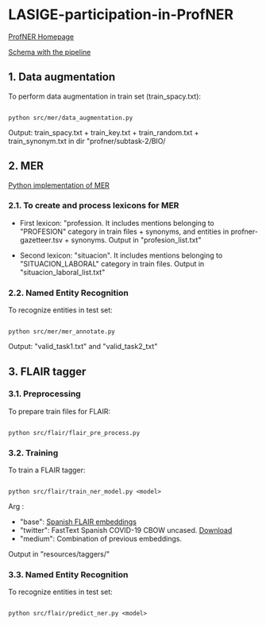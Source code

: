 # LASIGE-participation-in-ProfNER

[ProfNER Homepage](https://temu.bsc.es/smm4h-spanish/)

[Schema with the pipeline](https://docs.google.com/presentation/d/1uQNmCLS-81W1j-xsnzrp4NjSLi2iVUu3JFMFtdpmCVU/edit?usp=sharing)

## 1. Data augmentation

To perform data augmentation in train set (train_spacy.txt):

```

python src/mer/data_augmentation.py

```

Output: train_spacy.txt + train_key.txt + train_random.txt + train_synonym.txt in dir "profner/subtask-2/BIO/


## 2. MER

[Python implementation of MER](https://pypi.org/project/merpy/)

### 2.1. To create and process lexicons for MER

- First lexicon: "profession. It includes mentions belonging to "PROFESION" category in train files + synonyms, and entities in profner-gazetteer.tsv + synonyms. Output in "profesion_list.txt"

- Second lexicon: "situacion". It includes mentions belonging to "SITUACION_LABORAL" category in train files. Output in "situacion_laboral_list.txt"


### 2.2. Named Entity Recognition

To recognize entities in test set:

```

python src/mer/mer_annotate.py

```

Output: "valid_task1.txt" and "valid_task2_txt"


## 3. FLAIR tagger

### 3.1. Preprocessing

To prepare train files for FLAIR:

```

python src/flair/flair_pre_process.py 

```

### 3.2. Training

To train a FLAIR tagger:

```

python src/flair/train_ner_model.py <model>

```

Arg <model>:
- "base": [Spanish FLAIR embeddings](https://github.com/flairNLP/flair/blob/master/resources/docs/embeddings/FLAIR_EMBEDDINGS.md)
- "twitter": FastText Spanish COVID-19 CBOW uncased. [Download](https://zenodo.org/record/4449930#.YC_gturLdak)
- "medium": Combination of previous embeddings.

Output in "resources/taggers/<model>"

### 3.3. Named Entity Recognition
To recognize entities in test set:

```

python src/flair/predict_ner.py <model>

```

	


